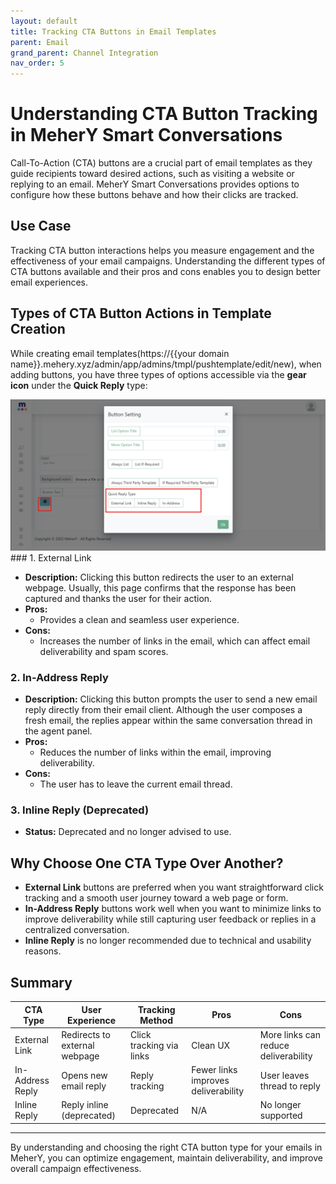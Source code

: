 ```yaml
---
layout: default
title: Tracking CTA Buttons in Email Templates
parent: Email
grand_parent: Channel Integration
nav_order: 5
---
```


# Understanding CTA Button Tracking in MeherY Smart Conversations

Call-To-Action (CTA) buttons are a crucial part of email templates as they guide recipients toward desired actions, such as visiting a website or replying to an email. MeherY Smart Conversations provides options to configure how these buttons behave and how their clicks are tracked.

## Use Case

Tracking CTA button interactions helps you measure engagement and the effectiveness of your email campaigns. Understanding the different types of CTA buttons available and their pros and cons enables you to design better email experiences.

## Types of CTA Button Actions in Template Creation

While creating email templates(https://{{your domain name}}.mehery.xyz/admin/app/admins/tmpl/pushtemplate/edit/new), when adding buttons, you have three types of options accessible via the **gear icon** under the **Quick Reply** type:

<img width="725" alt="CTA button types" src="/content/static//design/CTA -1.png">
### 1. External Link

- **Description:** Clicking this button redirects the user to an external webpage. Usually, this page confirms that the response has been captured and thanks the user for their action.
- **Pros:**
  - Provides a clean and seamless user experience.
- **Cons:**
  - Increases the number of links in the email, which can affect email deliverability and spam scores.

### 2. In-Address Reply

- **Description:** Clicking this button prompts the user to send a new email reply directly from their email client. Although the user composes a fresh email, the replies appear within the same conversation thread in the agent panel.
- **Pros:**
  - Reduces the number of links within the email, improving deliverability.
- **Cons:**
  - The user has to leave the current email thread.

### 3. Inline Reply (Deprecated)

- **Status:** Deprecated and no longer advised to use.

## Why Choose One CTA Type Over Another?

- **External Link** buttons are preferred when you want straightforward click tracking and a smooth user journey toward a web page or form.
- **In-Address Reply** buttons work well when you want to minimize links to improve deliverability while still capturing user feedback or replies in a centralized conversation.
- **Inline Reply** is no longer recommended due to technical and usability reasons.

## Summary
  
| CTA Type         | User Experience                | Tracking Method         | Pros                                | Cons                                |
|------------------|--------------------------------|-------------------------|-------------------------------------|-------------------------------------|
| External Link    | Redirects to external webpage  | Click tracking via links| Clean UX                            | More links can reduce deliverability|
| In-Address Reply | Opens new email reply          | Reply tracking          | Fewer links improves deliverability | User leaves thread to reply         |
| Inline Reply     | Reply inline (deprecated)      | Deprecated              | N/A                                 | No longer supported                 |

---

By understanding and choosing the right CTA button type for your emails in MeherY, you can optimize engagement, maintain deliverability, and improve overall campaign effectiveness.
